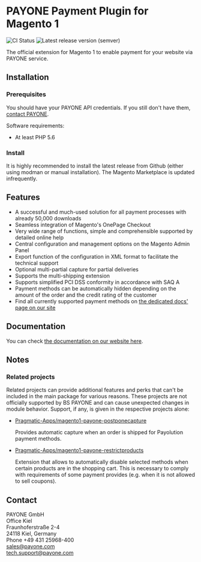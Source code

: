 # PAYONE Payment Plugin for Magento 1

![CI Status](https://img.shields.io/github/workflow/status/PAYONE-GmbH/magento-1/CI)
![Latest release version (semver)](https://img.shields.io/github/v/release/PAYONE-GmbH/magento-1)

The official extension for Magento 1 to enable payment for your
website via PAYONE service.

## Installation
### Prerequisites
You should have your PAYONE API credentials. If you still don't have
them, [contact PAYONE](https://payone.com).

Software requirements:
- At least PHP 5.6

### Install
It is highly recommended to install the latest release from Github (either using modman or manual installation). The Magento Marketplace is updated infrequently.

## Features
- A successful and much-used solution for all payment processes with already 50,000 downloads
- Seamless integration of Magento's OnePage Checkout
- Very wide range of functions, simple and comprehensible supported by detailed online help
- Central configuration and management options on the Magento Admin Panel
- Export function of the configuration in XML format to facilitate the technical support
- Optional multi-partial capture for partial deliveries
- Supports the multi-shipping extension
- Supports simplified PCI DSS conformity in accordance with SAQ A
- Payment methods can be automatically hidden depending on the amount of the order and the credit rating of the customer
- Find all currently supported payment methods on [the dedicated docs' page on our site](https://docs.payone.com/display/public/INT/Magento+1+Extension)

## Documentation
You can check [the documentation on our website here](https://docs.payone.com/display/public/INT/Magento+1+Extension).

## Notes

### Related projects
Related projects can provide additional features and perks that can't be included in the main package for various reasons. These projects are not officially supported by BS PAYONE and can cause unexpected changes in module behavior. Support, if any, is given in the respective projects alone:

- [Pragmatic-Apps/magento1-payone-postponecapture](https://github.com/Pragmatic-Apps/magento1-payone-postponecapture)
  
  Provides automatic capture when an order is shipped for Payolution payment methods.


- [Pragmatic-Apps/magento1-payone-restrictproducts](https://github.com/Pragmatic-Apps/magento1-payone-restrictproducts)

  Extension that allows to automatically disable selected methods when certain products are in the shopping cart. This is necessary to comply with requirements of some payment provides (e.g. when it is not allowed to sell coupons).

## Contact
PAYONE GmbH<br>
Office Kiel<br>
Fraunhoferstraße 2-4<br>
24118 Kiel, Germany<br>
Phone +49 431 25968-400<br>
sales@payone.com<br>
tech.support@payone.com<br>
